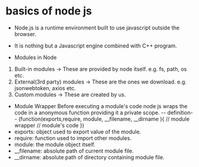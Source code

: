# basics of node js
- Node.js is a runtime environment built to use javascript outside the browser.
- It is nothing but a Javascript engine combined with C++ program.

- Modules in Node 
1. Built-in modules -> These are provided by node itself. e.g. fs, path, os etc.
2. External(3rd party) modules -> These are the ones we download. e.g. jsonwebtoken, axios etc.
3. Custom modules -> These are created by us.

- Module Wrapper
Before executing a module's code node js wraps the code in a anonymous function providing it a private scope.
-- definition--
(function(exports,require, module, __filename, __dirname ){ // module wrapper
    // module's code
})
- exports: object used to export value of the module.
- require: function used to import other modules.
- module: the module object itself.
- __filename: absolute path of current module file.
- __dirname: absolute path of directory containing module file.